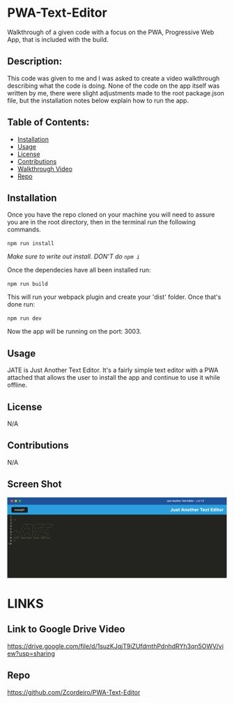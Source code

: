 # PWA-Text-Editor
Walkthrough of a given code with a focus on the PWA, Progressive Web App, that is included with the build.

  ## Description:
  This code was given to me and I was asked to create a video walkthrough describing what the code is doing. None of the code on the app itself was written by me, there were slight adjustments made to the root package.json file, but the installation notes below explain how to run the app. 

  ## Table of Contents:
  - [Installation](#installation)
  - [Usage](#usage)
  - [License](#license)
  - [Contributions](#contributions)
  - [Walkthrough Video](#link-to-google-drive-video)
  - [Repo](#repo)

 ## Installation
 Once you have the repo cloned on your machine you will need to assure you are in the root directory, then in the terminal run the following commands. 

 `npm run install`

 *Make sure to write out install. DON'T do `npm i`*

 Once the dependecies have all been installed run:

 `npm run build` 

 This will run your webpack plugin and create your 'dist' folder. 
 Once that's done run:

 `npm run dev`

 Now the app will be running on the port: 3003.

 ## Usage 
   JATE is Just Another Text Editor. It's a fairly simple text editor with a PWA attached that allows the user to install the app and continue to use it while offline. 



 ## License 
  N/A

 ## Contributions 
  N/A

 ## Screen Shot
 ![Screenshot-jate](./assets/screenshot-jate.png)

# LINKS

 ## Link to Google Drive Video 
https://drive.google.com/file/d/1suzKJqjT9iZUfdmthPdnhdRYh3qn5OWV/view?usp=sharing

 ## Repo 
 https://github.com/Zcordeiro/PWA-Text-Editor

